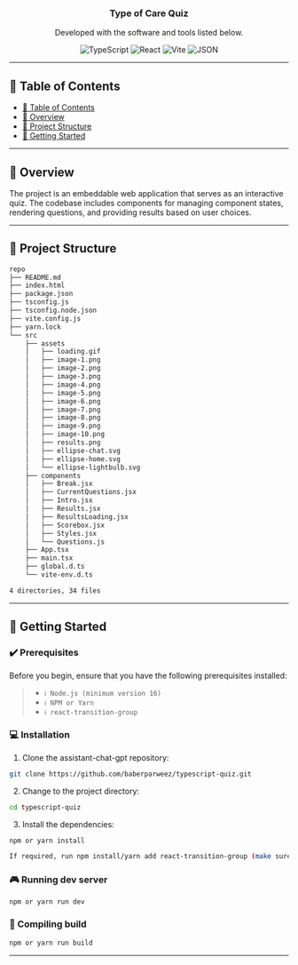 <div align="center">
<h3>Type of Care Quiz</h3>
<p>Developed with the software and tools listed below.</p>

<p align="center">
<img src="https://img.shields.io/badge/TypeScript-007acc.svg?style&logo=TypeScript&logoColor=white" alt="TypeScript" />
<img src="https://img.shields.io/badge/React-61DAFB.svg?style&logo=React&logoColor=black" alt="React" />
<img src="https://img.shields.io/badge/Vite-646CFF.svg?style&logo=Vite&logoColor=white" alt="Vite" />
<img src="https://img.shields.io/badge/JSON-000000.svg?style&logo=JSON&logoColor=white" alt="JSON" />
</p>
</div>

---

## 📒 Table of Contents

-   [📒 Table of Contents](#-table-of-contents)
-   [📍 Overview](#-overview)
-   [📂 Project Structure](#project-structure)
-   [🚀 Getting Started](#-getting-started)

---

## 📍 Overview

The project is an embeddable web application that serves as an interactive quiz. The codebase includes components for managing component states, rendering questions, and providing results based on user choices.

---

## 📂 Project Structure

```bash
repo
├── README.md
├── index.html
├── package.json
├── tsconfig.js
├── tsconfig.node.json
├── vite.config.js
├── yarn.lock
└── src
    ├── assets
    │   ├── loading.gif
    │   ├── image-1.png
    │   ├── image-2.png
    │   ├── image-3.png
    │   ├── image-4.png
    │   ├── image-5.png
    │   ├── image-6.png
    │   ├── image-7.png
    │   ├── image-8.png
    │   ├── image-9.png
    │   ├── image-10.png
    │   ├── results.png
    │   ├── ellipse-chat.svg
    │   ├── ellipse-home.svg
    │   └── ellipse-lightbulb.svg
    ├── components
    │   ├── Break.jsx
    │   ├── CurrentQuestions.jsx
    │   ├── Intro.jsx
    │   ├── Results.jsx
    │   ├── ResultsLoading.jsx
    │   ├── Scorebox.jsx
    │   ├── Styles.jsx
    │   └── Questions.js
    ├── App.tsx
    ├── main.tsx
    ├── global.d.ts
    └── vite-env.d.ts

4 directories, 34 files
```

---

## 🚀 Getting Started

### ✔️ Prerequisites

Before you begin, ensure that you have the following prerequisites installed:

> -   `ℹ️ Node.js (minimum version 16)`
> -   `ℹ️ NPM or Yarn`
> -   `ℹ️ react-transition-group`

### 💻 Installation

1. Clone the assistant-chat-gpt repository:

```sh
git clone https://github.com/baberparweez/typescript-quiz.git
```

2. Change to the project directory:

```sh
cd typescript-quiz
```

3. Install the dependencies:

```sh
npm or yarn install

If required, run npm install/yarn add react-transition-group (make sure it is inside node_modules folder)
```

### 🎮 Running dev server

```sh
npm or yarn run dev
```

### 🧪 Compiling build

```sh
npm or yarn run build
```

---
